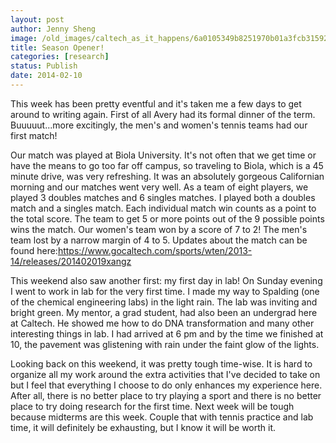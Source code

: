 ```yaml
---
layout: post
author: Jenny Sheng
image: /old_images/caltech_as_it_happens/6a0105349b8251970b01a3fcb31592970b.jpg
title: Season Opener!
categories: [research]
status: Publish
date: 2014-02-10
---
```



This week has been pretty eventful and it's taken me a few days to get around to writing again. First of all Avery had its formal dinner of the term. Buuuuut...more excitingly, the men's and women's tennis teams had our first match!

Our match was played at Biola University. It's not often that we get time or have the means to go too far off campus, so traveling to Biola, which is a 45 minute drive, was very refreshing. It was an absolutely gorgeous Californian morning and our matches went very well. As a team of eight players, we played 3 doubles matches and 6 singles matches. I played both a doubles match and a singles match. Each individual match win counts as a point to the total score. The team to get 5 or more points out of the 9 possible points wins the match. Our women's team won by a score of 7 to 2! The men's team lost by a narrow margin of 4 to 5. Updates about the match can be found here:https://www.gocaltech.com/sports/wten/2013-14/releases/201402019xangz

This weekend also saw another first: my first day in lab! On Sunday evening I went to work in lab for the very first time. I made my way to Spalding (one of the chemical engineering labs) in the light rain. The lab was inviting and bright green. My mentor, a grad student, had also been an undergrad here at Caltech. He showed me how to do DNA transformation and many other interesting things in lab. I had arrived at 6 pm and by the time we finished at 10, the pavement was glistening with rain under the faint glow of the lights.

Looking back on this weekend, it was pretty tough time-wise. It is hard to organize all my work around the extra activities that I've decided to take on but I feel that everything I choose to do only enhances my experience here. After all, there is no better place to try playing a sport and there is no better place to try doing research for the first time. Next week will be tough because midterms are this week. Couple that with tennis practice and lab time, it will definitely be exhausting, but I know it will be worth it.

